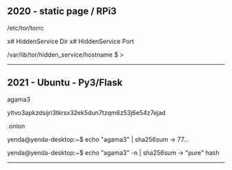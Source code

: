 ## 2020 - static page / RPi3

/etc/tor/torrc


x# HiddenService Dir
x# HiddenService Port

 


/var/lib/tor/hidden_service/hostname
$ > 

---

## 2021 - Ubuntu - Py3/Flask


agama3


yltvo3apkzdsijri3tkrsx32ek5dun7tzqm6z53j6e54z7ejad


.onion




yenda@yenda-desktop:~$ echo "agama3" | sha256sum 
 -> 77... 

yenda@yenda-desktop:~$ echo "agama3" -n | sha256sum 
 -> "pure" hash

---
